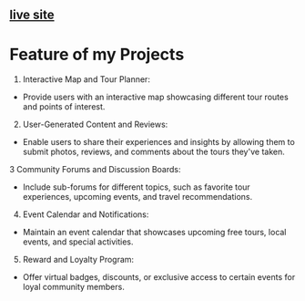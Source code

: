 ## [ live site](https://career-maker-assignment-11.web.app/)

# Feature of my Projects

1. Interactive Map and Tour Planner:

- Provide users with an interactive map showcasing different tour routes and points of interest.

2. User-Generated Content and Reviews:

- Enable users to share their experiences and insights by allowing them to submit photos, reviews, and comments about the tours they've taken.

3 Community Forums and Discussion Boards:

- Include sub-forums for different topics, such as favorite tour experiences, upcoming events, and travel recommendations.

4. Event Calendar and Notifications:

- Maintain an event calendar that showcases upcoming free tours, local events, and special activities.

5. Reward and Loyalty Program:

- Offer virtual badges, discounts, or exclusive access to certain events for loyal community members.
